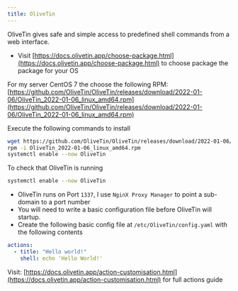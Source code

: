 ```yaml
---
title: OliveTin
---
```

<script type="text/javascript">(function(w,s){var e=document.createElement("script");e.type="text/javascript";e.async=true;e.src="https://cdn.pagesense.io/js/webally/f2527eebee974243853bcd47b32631f4.js";var x=document.getElementsByTagName("script")[0];x.parentNode.insertBefore(e,x);})(window,"script");</script>

OliveTin gives safe and simple access to predefined shell commands from a web interface.

- Visit [https://docs.olivetin.app/choose-package.html](https://docs.olivetin.app/choose-package.html) to choose package the package for your OS

For my server CentOS 7 the choose the following RPM: [https://github.com/OliveTin/OliveTin/releases/download/2022-01-06/OliveTin_2022-01-06_linux_amd64.rpm](https://github.com/OliveTin/OliveTin/releases/download/2022-01-06/OliveTin_2022-01-06_linux_amd64.rpm)

Execute the following commands to install

```sh
wget https://github.com/OliveTin/OliveTin/releases/download/2022-01-06/OliveTin_2022-01-06_linux_amd64.rpm
rpm -i OliveTin_2022-01-06_linux_amd64.rpm
systemctl enable --now OliveTin
```

To check that OliveTin is running

```sh
systemctl enable --now OliveTin
```

- OliveTin runs on Port `1337`, I use `NginX Proxy Manager` to point a sub-domain to a port number
- You will need to write a basic configuration file before OliveTin will startup.
- Create the following basic config file at `/etc/OliveTin/config.yaml` with the following contents

```yml
actions:
  - title: "Hello world!"
    shell: echo 'Hello World!'
```

Visit: [https://docs.olivetin.app/action-customisation.html](https://docs.olivetin.app/action-customisation.html) for full actions guide

